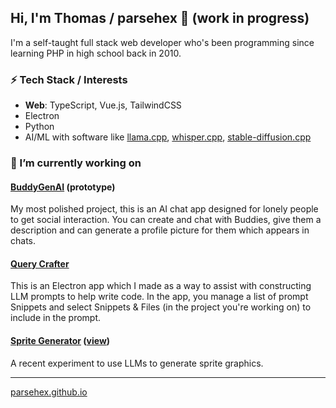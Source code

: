 ## Hi, I'm Thomas / parsehex 👋 (work in progress)

I'm a self-taught full stack web developer who's been programming since learning PHP in high school back in 2010.

### ⚡ Tech Stack / Interests

- **Web**: TypeScript, Vue.js, TailwindCSS
- Electron
- Python
- AI/ML with software like [llama.cpp](https://github.com/ggml-org/llama.cpp), [whisper.cpp](https://github.com/ggerganov/whisper.cpp), [stable-diffusion.cpp](https://github.com/leejet/stable-diffusion.cpp)

### 🔭 I’m currently working on

#### [BuddyGenAI](https://github.com/parsehex/BuddyGenAI) (prototype)

My most polished project, this is an AI chat app designed for lonely people to get social interaction. You can create and chat with Buddies, give them a description and can generate a profile picture for them which appears in chats.

#### [Query Crafter](https://github.com/parsehex/query-crafter)

This is an Electron app which I made as a way to assist with constructing LLM prompts to help write code. In the app, you manage a list of prompt Snippets and select Snippets & Files (in the project you're working on) to include in the prompt.

#### [Sprite Generator](https://github.com/parsehex/sprite-generator) ([view](https://parsehex.github.io/sprite-generator/))

A recent experiment to use LLMs to generate sprite graphics.

----

[parsehex.github.io](https://parsehex.github.io/)

<!--
**parsehex/parsehex** is a ✨ _special_ ✨ repository because its `README.md` (this file) appears on your GitHub profile.

Here are some ideas to get you started:

- 🔭 I’m currently working on ...
- 🌱 I’m currently learning ...
- 👯 I’m looking to collaborate on ...
- 🤔 I’m looking for help with ...
- 💬 Ask me about ...
- 📫 How to reach me: ...
- 😄 Pronouns: ...
- ⚡ Fun fact: ...
-->
